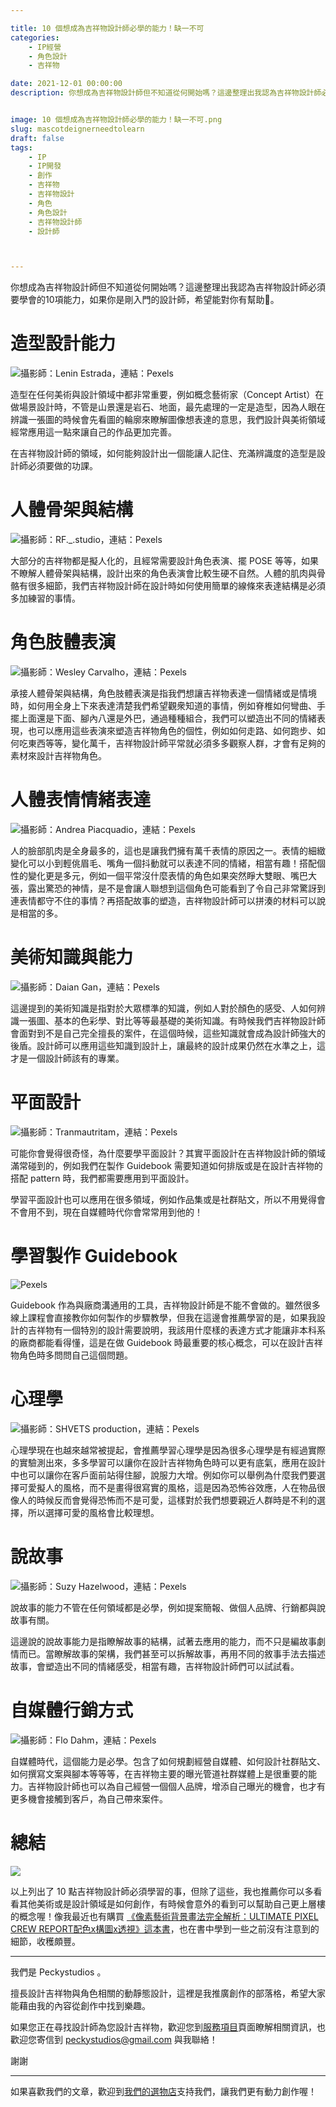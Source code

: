 ```yaml
---

title: 10 個想成為吉祥物設計師必學的能力！缺一不可
categories:
    - IP經營
    - 角色設計
    - 吉祥物

date: 2021-12-01 00:00:00
description: 你想成為吉祥物設計師但不知道從何開始嗎？這邊整理出我認為吉祥物設計師必須要學會的10項能力，如果你是剛入門的設計師，希望能對你有幫助🙂️。


image: 10 個想成為吉祥物設計師必學的能力！缺一不可.png
slug: mascotdeignerneedtolearn
draft: false
tags:
    - IP
    - IP開發
    - 創作
    - 吉祥物
    - 吉祥物設計
    - 角色
    - 角色設計
    - 吉祥物設計師
    - 設計師



---
```


你想成為吉祥物設計師但不知道從何開始嗎？這邊整理出我認為吉祥物設計師必須要學會的10項能力，如果你是剛入門的設計師，希望能對你有幫助🙂️。

# 造型設計能力

![攝影師：Lenin Estrada，連結：Pexels](pexels-lenin-estrada-2103864.png)

造型在任何美術與設計領域中都非常重要，例如概念藝術家（Concept Artist）在做場景設計時，不管是山景還是岩石、地面，最先處理的一定是造型，因為人眼在辨識一張圖的時候會先看圖的輪廓來瞭解圖像想表達的意思，我們設計與美術領域經常應用這一點來讓自己的作品更加完善。

在吉祥物設計師的領域，如何能夠設計出一個能讓人記住、充滿辨識度的造型是設計師必須要做的功課。


# 人體骨架與結構

![攝影師：RF._.studio，連結：Pexels](pexels-rfstudio-3059750.png)

大部分的吉祥物都是擬人化的，且經常需要設計角色表演、擺 POSE 等等，如果不瞭解人體骨架與結構，設計出來的角色表演會比較生硬不自然。人體的肌肉與骨骼有很多細節，我們吉祥物設計師在設計時如何使用簡單的線條來表達結構是必須多加練習的事情。


# 角色肢體表演

![攝影師：Wesley Carvalho，連結：Pexels](pexels-wesley-carvalho-3622614.png)

承接人體骨架與結構，角色肢體表演是指我們想讓吉祥物表達一個情緒或是情境時，如何用全身上下來表達清楚我們希望觀衆知道的事情，例如脊椎如何彎曲、手擺上面還是下面、腳內八還是外巴，通過種種組合，我們可以塑造出不同的情緒表現，也可以應用這些表演來塑造吉祥物角色的個性，例如如何走路、如何跑步、如何吃東西等等，變化萬千，吉祥物設計師平常就必須多多觀察人群，才會有足夠的素材來設計吉祥物角色。


# 人體表情情緒表達

![攝影師：Andrea Piacquadio，連結：Pexels](pexels-andrea-piacquadio-3807758.png)

人的臉部肌肉是全身最多的，這也是讓我們擁有萬千表情的原因之一。表情的細緻變化可以小到輕佻眉毛、嘴角一個抖動就可以表達不同的情緒，相當有趣！搭配個性的變化更是多元，例如一個平常沒什麼表情的角色如果突然睜大雙眼、嘴巴大張，露出驚恐的神情，是不是會讓人聯想到這個角色可能看到了令自己非常驚訝到連表情都守不住的事情？再搭配故事的塑造，吉祥物設計師可以拼湊的材料可以說是相當的多。

# 美術知識與能力

![攝影師：Daian Gan，連結：Pexels](pexels-daian-gan-102127.png)

這邊提到的美術知識是指對於大眾標準的知識，例如人對於顏色的感受、人如何辨識一張圖、基本的色彩學、對比等等最基礎的美術知識。有時候我們吉祥物設計師會面對到不是自己完全擅長的案件，在這個時候，這些知識就會成為設計師強大的後盾。設計師可以應用這些知識到設計上，讓最終的設計成果仍然在水準之上，這才是一個設計師該有的專業。

# 平面設計

![攝影師：Tranmautritam，連結：Pexels](pexels-tranmautritam-326501.png)

可能你會覺得很奇怪，為什麼要學平面設計？其實平面設計在吉祥物設計師的領域滿常碰到的，例如我們在製作 Guidebook 需要知道如何排版或是在設計吉祥物的搭配 pattern 時，我們都需要應用到平面設計。

學習平面設計也可以應用在很多領域，例如作品集或是社群貼文，所以不用覺得會不會用不到，現在自媒體時代你會常常用到他的！

# 學習製作 Guidebook

![Pexels](pexels-pixabay-158771.png)

Guidebook 作為與廠商溝通用的工具，吉祥物設計師是不能不會做的。雖然很多線上課程會直接教你如何製作的步驟教學，但我在這邊會推薦學習的是，如果我設計的吉祥物有一個特別的設計需要說明，我該用什麼樣的表達方式才能讓非本科系的廠商都能看得懂，這是在做 Guidebook 時最重要的核心概念，可以在設計吉祥物角色時多問問自己這個問題。


# 心理學

![攝影師：SHVETS production，連結：Pexels](pexels-shvets-production-7176319.png)

心理學現在也越來越常被提起，會推薦學習心理學是因為很多心理學是有經過實際的實驗測出來，多多學習可以讓你在設計吉祥物角色時可以更有底氣，應用在設計中也可以讓你在客戶面前站得住腳，說服力大增。例如你可以舉例為什麼我們要選擇可愛擬人的風格，而不是畫得很寫實的風格，這是因為恐怖谷效應，人在物品很像人的時候反而會覺得恐怖而不是可愛，這樣對於我們想要親近人群時是不利的選擇，所以選擇可愛的風格會比較理想。

# 說故事

![攝影師：Suzy Hazelwood，連結：Pexels](pexels-suzy-hazelwood-1995842.png)

說故事的能力不管在任何領域都是必學，例如提案簡報、做個人品牌、行銷都與說故事有關。

這邊說的說故事能力是指瞭解故事的結構，試著去應用的能力，而不只是編故事劇情而已。當瞭解故事的架構，我們甚至可以拆解故事，再用不同的敘事手法去描述故事，會塑造出不同的情緒感受，相當有趣，吉祥物設計師們可以試試看。

# 自媒體行銷方式

![攝影師：Flo Dahm，連結：Pexels](pexels-flo-dahm-699459.png)


自媒體時代，這個能力是必學。包含了如何規劃經營自媒體、如何設計社群貼文、如何撰寫文案與腳本等等等，在吉祥物主要的曝光管道社群媒體上是很重要的能力。吉祥物設計師也可以為自己經營一個個人品牌，增添自己曝光的機會，也才有更多機會接觸到客戶，為自己帶來案件。

# 總結

![](9474938_b5.png)

以上列出了 10 點吉祥物設計師必須學習的事，但除了這些，我也推薦你可以多看看其他美術或是設計領域是如何創作，有時候會意外的看到可以幫助自己更上層樓的概念喔！像我最近也有購買 [《像素藝術背景畫法完全解析：ULTIMATE PIXEL CREW REPORT配色x構圖x透視》這本書](https://easymall.co/2txUK?uid1=blog&uid2=pixelbook)，也在書中學到一些之前沒有注意到的細節，收穫頗豐。
 
---

我們是 Peckystudios 。

擅長設計吉祥物與角色相關的動靜態設計，這裡是我推廣創作的部落格，希望大家能藉由我的內容從創作中找到樂趣。

如果您正在尋找設計師為您設計吉祥物，歡迎您到[服務項目](https://peckyhsieh.wixsite.com/peckystudiosservice)頁面瞭解相關資訊，也歡迎您寄信到 peckystudios@gmail.com 與我聯絡！

謝謝

---

如果喜歡我們的文章，歡迎到[我們的選物店](https://www.rakuten.com.tw/shop/peckystudio/)支持我們，讓我們更有動力創作喔！